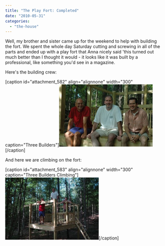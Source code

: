 ```yaml
---
title: "The Play Fort: Completed"
date: "2010-05-31"
categories: 
  - "the-house"
---
```


Well, my brother and sister came up for the weekend to help with building the fort. We spent the whole day Saturday cutting and screwing in all of the parts and ended up with a play fort that Anna nicely said 'this turned out much better than I thought it would - it looks like it was built by a professional, like something you'd see in a magazine.

Here's the building crew:

\[caption id="attachment\_582" align="alignnone" width="300" caption="Three Builders"\][![Three Builders](images/Three-Builders1-300x199.jpg "Three Builders")](http://www.thewargos.com/wp-content/uploads/2010/05/Three-Builders1.jpg)\[/caption\]

And here we are climbing on the fort:

\[caption id="attachment\_583" align="alignnone" width="300" caption="Three Builders Climbing"\][![Three Builders Climbing](images/Three-Builders7-300x199.jpg "Three Builders Climbing")](http://www.thewargos.com/wp-content/uploads/2010/05/Three-Builders7.jpg)\[/caption\]
